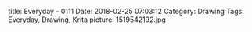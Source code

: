 title: Everyday - 0111
Date: 2018-02-25 07:03:12
Category: Drawing
Tags: Everyday, Drawing, Krita
picture: 1519542192.jpg
